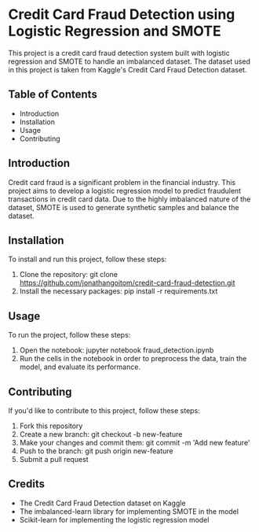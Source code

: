 # Credit Card Fraud Detection using Logistic Regression and SMOTE

This project is a credit card fraud detection system built with logistic regression and SMOTE to handle an imbalanced dataset. The dataset used in this project is taken from Kaggle's Credit Card Fraud Detection dataset.

## Table of Contents
* Introduction
* Installation
* Usage
* Contributing

## Introduction 
Credit card fraud is a significant problem in the financial industry. This project aims to develop a logistic regression model to predict fraudulent transactions in credit card data. Due to the highly imbalanced nature of the dataset, SMOTE is used to generate synthetic samples and balance the dataset.

## Installation
To install and run this project, follow these steps:

1. Clone the repository: git clone https://github.com/jonathangoitom/credit-card-fraud-detection.git
2. Install the necessary packages: pip install -r requirements.txt

## Usage
To run the project, follow these steps:

1. Open the notebook: jupyter notebook fraud_detection.ipynb
2. Run the cells in the notebook in order to preprocess the data, train the model, and evaluate its performance.

## Contributing
If you'd like to contribute to this project, follow these steps:

1. Fork this repository
2. Create a new branch: git checkout -b new-feature
3. Make your changes and commit them: git commit -m 'Add new feature'
4. Push to the branch: git push origin new-feature
5. Submit a pull request

## Credits
* The Credit Card Fraud Detection dataset on Kaggle
* The imbalanced-learn library for implementing SMOTE in the model
* Scikit-learn for implementing the logistic regression model




